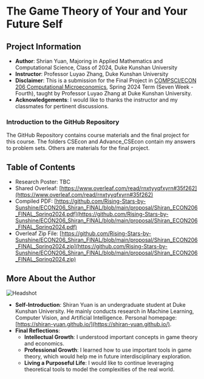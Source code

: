 # The Game Theory of Your and Your Future Self

## Project Information
- **Author**: Shrian Yuan, Majoring in Applied Mathematics and Computational Science, Class of 2024, Duke Kunshan University
- **Instructor**: Professor Luyao Zhang, Duke Kunshan University
- **Disclaimer**: This is a submission for the Final Project in [COMPSCI/ECON 206 Computational Microeconomics](https://ms.pubpub.org/), Spring 2024 Term (Seven Week - Fourth), taught by Professor Luyao Zhang at Duke Kunshan University.
- **Acknowledgements**: I would like to thanks the instructor and my classmates for pertinent discussions.

### Introduction to the GitHub Repository

The GitHub Repository contains course materials and the final project for this course. The folders CSEcon and Advance_CSEcon contain my answers to problem sets. Others are materials for the final project.

## Table of Contents
- Research Poster: TBC
- Shared Overleaf: [https://www.overleaf.com/read/rnxtyyqfxyrn#35f262](https://www.overleaf.com/read/rnxtyyqfxyrn#35f262)
- Compiled PDF: [https://github.com/Rising-Stars-by-Sunshine/ECON206_Shiran_FINAL/blob/main/proposal/Shiran_ECON206_FINAL_Spring2024.pdf](https://github.com/Rising-Stars-by-Sunshine/ECON206_Shiran_FINAL/blob/main/proposal/Shiran_ECON206_FINAL_Spring2024.pdf)
- Overleaf Zip File: [https://github.com/Rising-Stars-by-Sunshine/ECON206_Shiran_FINAL/blob/main/proposal/Shiran_ECON206_FINAL_Spring2024.zip](https://github.com/Rising-Stars-by-Sunshine/ECON206_Shiran_FINAL/blob/main/proposal/Shiran_ECON206_FINAL_Spring2024.zip)

## More About the Author
![Headshot]([url-to-headshot-image](https://github.com/Rising-Stars-by-Sunshine/ECON206_Shiran_FINAL/blob/main/shiran_square.jpeg?raw=true))
- **Self-Introduction**: Shiran Yuan is an undergraduate student at Duke Kunshan University. He mainly conducts research in Machine Learning, Computer Vision, and Artificial Intelligence. Personal homepage: [https://shiran-yuan.github.io/](https://shiran-yuan.github.io/).
- **Final Reflections**: 
  - **Intellectual Growth**: I understood important concepts in game theory and economics.
  - **Professional Growth**: I learned how to use important tools in game theory, which would help me in future interdisciplinary exploration.
  - **Living a Purposeful Life**: I would like to continue leveraging theoretical tools to model the complexities of the real world.
